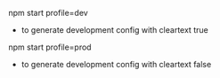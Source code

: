 npm start profile=dev
- to generate development config with cleartext true

npm start profile=prod
- to generate development config with cleartext false